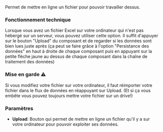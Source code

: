 Permet de mettre en ligne un fichier pour pouvoir travailler dessus.

### Fonctionnement technique 

Lorsque vous avez un fichier Excel sur votre ordinateur qui n'est pas hébergé sur un serveur, vous pouvez utiliser cette option. Il suffit d'appuyer sur le bouton "Upload" du composant et de regarder si les données sont bien lues juste après (ça peut se faire grâce à l'option "Persistance des données" en haut à droite de chaque composant puis en appuyant sur la petite flèche jaune au dessus de chaque composant dans la chaîne de traitement des données)

### Mise en garde ⚠️ 

Si vous modifiez votre fichier sur votre ordinateur, il faut réimporter votre fichier dans le flux de données en réappuyant sur Upload. (Et si ça vous embête vous pouvez toujours mettre votre fichier sur un drive!)

### Paramètres 

- **Upload**: Bouton qui permet de mettre en ligne un fichier qu'il y a sur votre ordinateur pour pouvoir exploiter ses données.


